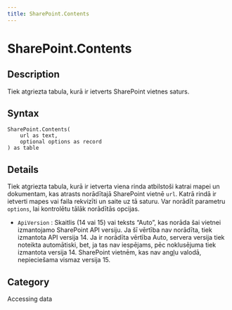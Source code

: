 ```yaml
---
title: SharePoint.Contents
---
```


# SharePoint.Contents


## Description

Tiek atgriezta tabula, kurā ir ietverts SharePoint vietnes saturs.


## Syntax

```powerquery
SharePoint.Contents(
    url as text,
    optional options as record
) as table
```


## Details

Tiek atgriezta tabula, kurā ir ietverta viena rinda atbilstoši katrai mapei un dokumentam, kas atrasts norādītajā SharePoint vietnē <code>url</code>. Katrā rindā ir ietverti mapes vai faila rekvizīti un saite uz tā saturu. Var norādīt parametru <code>options</code>, lai kontrolētu tālāk norādītās opcijas.    <ul><li><code>ApiVersion</code> : Skaitlis (14 vai 15) vai teksts “Auto”, kas norāda šai vietnei izmantojamo SharePoint&#160;API versiju. Ja šī vērtība nav norādīta, tiek izmantota API&#160;versija 14. Ja ir norādīta vērtība Auto, servera versija tiek noteikta automātiski, bet, ja tas nav iespējams, pēc noklusējuma tiek izmantota versija 14. SharePoint vietnēm, kas nav angļu valodā, nepieciešama vismaz versija 15.</li></ul>    



## Category
Accessing data
